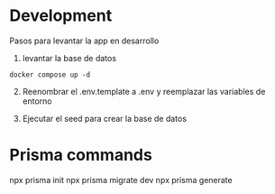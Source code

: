 # Development
Pasos para levantar la app en desarrollo

1. levantar la base de datos
```
docker compose up -d
```
2. Reenombrar el .env.template a .env y reemplazar las variables de entorno

4. Ejecutar el seed para crear la base de datos

# Prisma commands

npx prisma init
npx prisma migrate dev
npx prisma generate